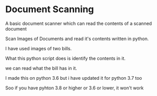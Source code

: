 # Document Scanning

A basic document scanner which can read the contents of a scanned document

Scan Images of Documents and read it's contents written in python.

I have used images of two bills.

What this python script does is identify the contents in it.

we can read what the bill has in it.

I made this on python 3.6 but i have updated it for python 3.7 too

Soo if you have pyhton 3.8 or higher or 3.6 or lower, it won't work
